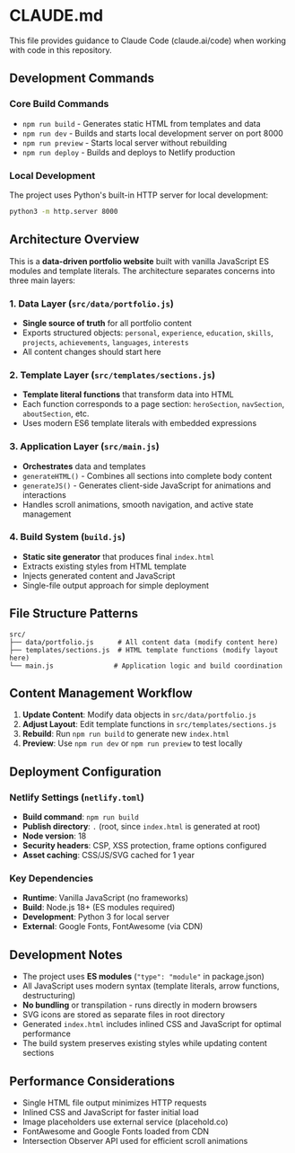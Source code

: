 # CLAUDE.md

This file provides guidance to Claude Code (claude.ai/code) when working with code in this repository.

## Development Commands

### Core Build Commands
- `npm run build` - Generates static HTML from templates and data
- `npm run dev` - Builds and starts local development server on port 8000
- `npm run preview` - Starts local server without rebuilding
- `npm run deploy` - Builds and deploys to Netlify production

### Local Development
The project uses Python's built-in HTTP server for local development:
```bash
python3 -m http.server 8000
```

## Architecture Overview

This is a **data-driven portfolio website** built with vanilla JavaScript ES modules and template literals. The architecture separates concerns into three main layers:

### 1. Data Layer (`src/data/portfolio.js`)
- **Single source of truth** for all portfolio content
- Exports structured objects: `personal`, `experience`, `education`, `skills`, `projects`, `achievements`, `languages`, `interests`
- All content changes should start here

### 2. Template Layer (`src/templates/sections.js`)
- **Template literal functions** that transform data into HTML
- Each function corresponds to a page section: `heroSection`, `navSection`, `aboutSection`, etc.
- Uses modern ES6 template literals with embedded expressions

### 3. Application Layer (`src/main.js`)
- **Orchestrates** data and templates
- `generateHTML()` - Combines all sections into complete body content
- `generateJS()` - Generates client-side JavaScript for animations and interactions
- Handles scroll animations, smooth navigation, and active state management

### 4. Build System (`build.js`)
- **Static site generator** that produces final `index.html`
- Extracts existing styles from HTML template
- Injects generated content and JavaScript
- Single-file output approach for simple deployment

## File Structure Patterns

```
src/
├── data/portfolio.js      # All content data (modify content here)
├── templates/sections.js  # HTML template functions (modify layout here)
└── main.js               # Application logic and build coordination
```

## Content Management Workflow

1. **Update Content**: Modify data objects in `src/data/portfolio.js`
2. **Adjust Layout**: Edit template functions in `src/templates/sections.js` 
3. **Rebuild**: Run `npm run build` to generate new `index.html`
4. **Preview**: Use `npm run dev` or `npm run preview` to test locally

## Deployment Configuration

### Netlify Settings (`netlify.toml`)
- **Build command**: `npm run build`
- **Publish directory**: `.` (root, since `index.html` is generated at root)
- **Node version**: 18
- **Security headers**: CSP, XSS protection, frame options configured
- **Asset caching**: CSS/JS/SVG cached for 1 year

### Key Dependencies
- **Runtime**: Vanilla JavaScript (no frameworks)
- **Build**: Node.js 18+ (ES modules required)
- **Development**: Python 3 for local server
- **External**: Google Fonts, FontAwesome (via CDN)

## Development Notes

- The project uses **ES modules** (`"type": "module"` in package.json)
- All JavaScript uses modern syntax (template literals, arrow functions, destructuring)
- **No bundling** or transpilation - runs directly in modern browsers
- SVG icons are stored as separate files in root directory
- Generated `index.html` includes inlined CSS and JavaScript for optimal performance
- The build system preserves existing styles while updating content sections

## Performance Considerations

- Single HTML file output minimizes HTTP requests
- Inlined CSS and JavaScript for faster initial load
- Image placeholders use external service (placehold.co)
- FontAwesome and Google Fonts loaded from CDN
- Intersection Observer API used for efficient scroll animations